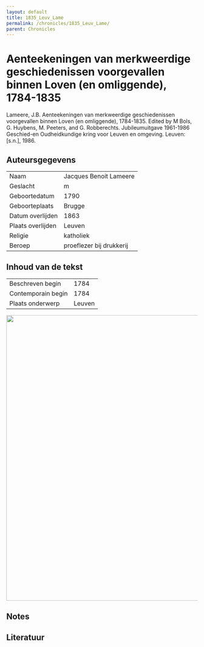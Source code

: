 ```yaml
---
layout: default
title: 1835_Leuv_Lame
permalink: /chronicles/1835_Leuv_Lame/
parent: Chronicles
--- 
```



# Aenteekeningen van merkweerdige geschiedenissen voorgevallen binnen Loven (en omliggende), 1784-1835 

Lameere, J.B. Aenteekeningen van merkweerdige geschiedenissen voorgevallen binnen Loven (en omliggende), 1784-1835. Edited by M Bols, G. Huybens, M. Peeters, and G. Robberechts. Jubileumuitgave 1961-1986 Geschied-en Oudheidkundige kring voor Leuven en omgeving. Leuven: [s.n.], 1986. 

## Auteursgegevens 

| | | 
| --------------- | --------------- | 
| Naam | Jacques Benoit Lameere | 
| Geslacht | m | 
| Geboortedatum | 1790 | 
| Geboorteplaats | Brugge | 
| Datum overlijden | 1863 | 
| Plaats overlijden | Leuven | 
| Religie | katholiek | 
| Beroep | proeflezer bij drukkerij | 

## Inhoud van de tekst 

| | | 
| --------------- | --------------- | 
| Beschreven begin | 1784 | 
| Contemporain begin | 1784 | 
| Plaats onderwerp | Leuven | 

[<img src="..\..\barplots_chronicles\1835_Leuv_Lame.jpg" width="750"/>](..\..\barplots_chronicles\1835_Leuv_Lame.jpg) 

## Notes 

## Literatuur 

